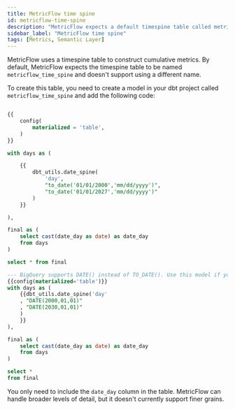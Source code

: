 ```yaml
---
title: MetricFlow time spine
id: metricflow-time-spine
description: "MetricFlow expects a default timespine table called metricflow_time_spine"
sidebar_label: "MetricFlow time spine"
tags: [Metrics, Semantic Layer]
---
```


MetricFlow uses a timespine table to construct cumulative metrics. By default, MetricFlow expects the timespine table to be named `metricflow_time_spine` and doesn't support using a different name.

To create this table, you need to create a model in your dbt project called `metricflow_time_spine` and add the following code:
<File name='metricflow_time_spine.sql'>

```sql

{{
    config(
        materialized = 'table',
    )
}}

with days as (

    {{
        dbt_utils.date_spine(
            'day',
            "to_date('01/01/2000','mm/dd/yyyy')",
            "to_date('01/01/2027','mm/dd/yyyy')"
        )
    }}

),

final as (
    select cast(date_day as date) as date_day
    from days
)

select * from final
```
</File>

```sql
--- BigQuery supports DATE() instead of TO_DATE(). Use this model if you're using BigQuery
{{config(materialized='table')}}
with days as (
    {{dbt_utils.date_spine('day'
    , "DATE(2000,01,01)"
    , "DATE(2030,01,01)"
    )
    }}
),

final as (
    select cast(date_day as date) as date_day
    from days
)

select *
from final
```
You only need to include the `date_day` column in the table. MetricFlow can handle broader levels of detail, but it doesn't currently support finer grains.
